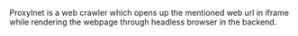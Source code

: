ProxyInet is a web crawler which opens up the mentioned web url in iframe while rendering the webpage through headless browser in the backend.
